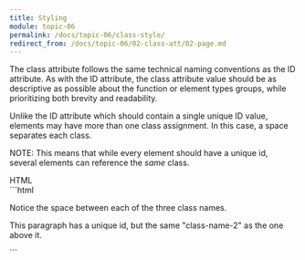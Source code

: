 ```yaml
---
title: Styling
module: topic-06
permalink: /docs/topic-06/class-style/
redirect_from: /docs/topic-06/02-class-att/02-page.md
---
```


<div class="divider-heading"></div>

The class attribute follows the same technical naming conventions as the ID attribute. As with the ID attribute, the class attribute value should be as descriptive as possible about the function or element types groups, while prioritizing both brevity and readability.

Unlike the ID attribute which should contain a single unique ID value, elements may have more than one class assignment. In this case, a space separates each class.

<span class="label label-info">NOTE:</span> This means that while every element should have a unique id, several elements can reference the _same_ class.

<div id="code-heading">HTML</div>
```html
<div id="example-1" class="class-name-1 class-name-2 notice-the-space">
    <p>Notice the space between each of the three class names.</p>
</div>

<div id="example-2" class="class-name-2">
    <p>This paragraph has a unique id, but the same "class-name-2" as the one above it.</p>
</div>
```
